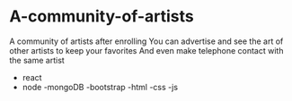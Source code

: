 # A-community-of-artists

A community of artists after enrolling
You can advertise and see the art of other artists to keep your favorites
And even make telephone contact with the same artist

- react
- node
-mongoDB
-bootstrap
-html
-css
-js
